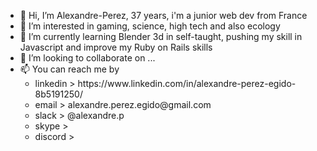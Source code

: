 - 👋 Hi, I’m Alexandre-Perez, 37 years, i'm a junior web dev from France
- 👀 I’m interested in gaming, science, high tech and also ecology
- 🌱 I’m currently learning Blender 3d in self-taught, pushing my skill in Javascript and improve my Ruby on Rails skills
- 💞️ I’m looking to collaborate on ...
- 📫 You can reach me by
   <ul margin-left="auto">
    <li> linkedin > https://www.linkedin.com/in/alexandre-perez-egido-8b5191250/</li>
    <li> email > alexandre.perez.egido@gmail.com</li>
    <li> slack > @alexandre.p </li>
    <li> skype > </li>
    <li> discord > </li>
  </ul>

<!---
Alexandre-Perez/Alexandre-Perez is a ✨ special ✨ repository because its `README.md` (this file) appears on your GitHub profile.
You can click the Preview link to take a look at your changes.
--->
